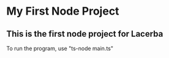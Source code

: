 # My First Node Project
## This is the first node project for Lacerba

To run the program, use "ts-node main.ts"